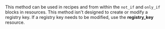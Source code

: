 This method can be used in recipes and from within the `not_if` and
`only_if` blocks in resources. This method isn't designed to create or
modify a registry key. If a registry key needs to be modified, use the
**registry_key** resource.
